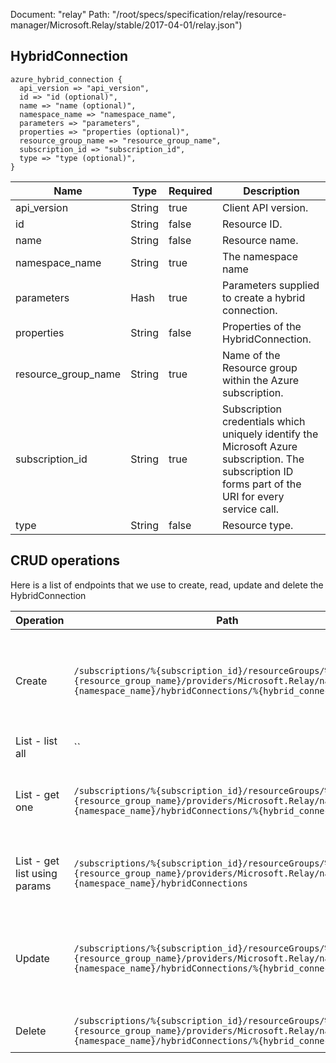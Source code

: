 Document: "relay"
Path: "/root/specs/specification/relay/resource-manager/Microsoft.Relay/stable/2017-04-01/relay.json")

## HybridConnection

```puppet
azure_hybrid_connection {
  api_version => "api_version",
  id => "id (optional)",
  name => "name (optional)",
  namespace_name => "namespace_name",
  parameters => "parameters",
  properties => "properties (optional)",
  resource_group_name => "resource_group_name",
  subscription_id => "subscription_id",
  type => "type (optional)",
}
```

| Name        | Type           | Required       | Description       |
| ------------- | ------------- | ------------- | ------------- |
|api_version | String | true | Client API version. |
|id | String | false | Resource ID. |
|name | String | false | Resource name. |
|namespace_name | String | true | The namespace name |
|parameters | Hash | true | Parameters supplied to create a hybrid connection. |
|properties | String | false | Properties of the HybridConnection. |
|resource_group_name | String | true | Name of the Resource group within the Azure subscription. |
|subscription_id | String | true | Subscription credentials which uniquely identify the Microsoft Azure subscription. The subscription ID forms part of the URI for every service call. |
|type | String | false | Resource type. |



## CRUD operations

Here is a list of endpoints that we use to create, read, update and delete the HybridConnection

| Operation | Path | Verb | Description | OperationID |
| ------------- | ------------- | ------------- | ------------- | ------------- |
|Create|`/subscriptions/%{subscription_id}/resourceGroups/%{resource_group_name}/providers/Microsoft.Relay/namespaces/%{namespace_name}/hybridConnections/%{hybrid_connection_name}`|Put|Creates or updates a service hybrid connection. This operation is idempotent.|HybridConnections_CreateOrUpdate|
|List - list all|``||||
|List - get one|`/subscriptions/%{subscription_id}/resourceGroups/%{resource_group_name}/providers/Microsoft.Relay/namespaces/%{namespace_name}/hybridConnections/%{hybrid_connection_name}`|Get|Returns the description for the specified hybrid connection.|HybridConnections_Get|
|List - get list using params|`/subscriptions/%{subscription_id}/resourceGroups/%{resource_group_name}/providers/Microsoft.Relay/namespaces/%{namespace_name}/hybridConnections`|Get|Lists the hybrid connection within the namespace.|HybridConnections_ListByNamespace|
|Update|`/subscriptions/%{subscription_id}/resourceGroups/%{resource_group_name}/providers/Microsoft.Relay/namespaces/%{namespace_name}/hybridConnections/%{hybrid_connection_name}`|Put|Creates or updates a service hybrid connection. This operation is idempotent.|HybridConnections_CreateOrUpdate|
|Delete|`/subscriptions/%{subscription_id}/resourceGroups/%{resource_group_name}/providers/Microsoft.Relay/namespaces/%{namespace_name}/hybridConnections/%{hybrid_connection_name}`|Delete|Deletes a hybrid connection.|HybridConnections_Delete|